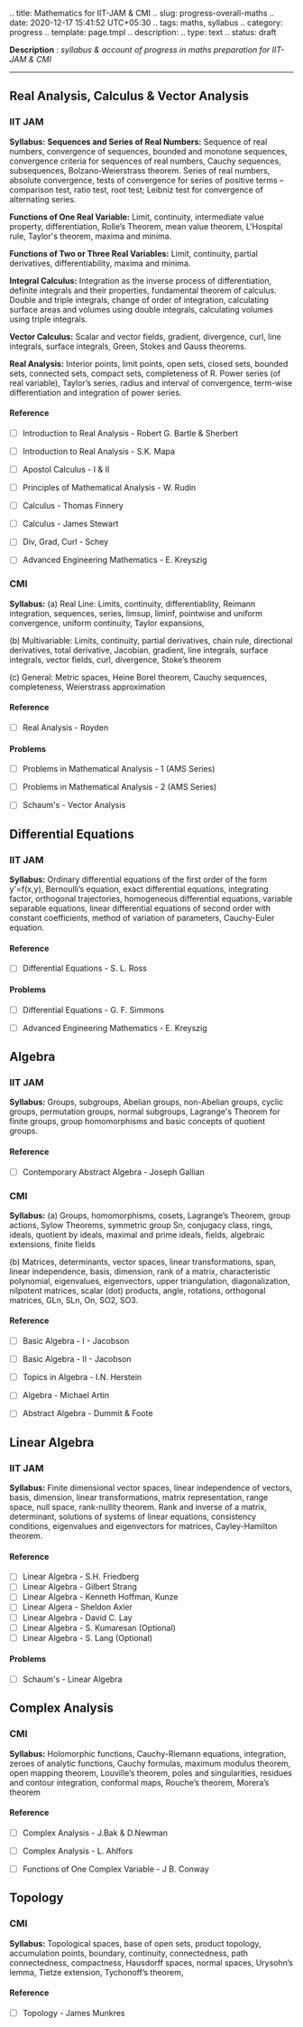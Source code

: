 .. title: Mathematics for IIT-JAM & CMI
.. slug: progress-overall-maths
.. date: 2020-12-17 15:41:52 UTC+05:30
.. tags: maths, syllabus
.. category: progress
.. template: page.tmpl
.. description: 
.. type: text
.. status: draft

**Description** : *syllabus & account of progress in maths preparation for IIT-JAM & CMI*

***
<!-- TEASER_END -->

## Real Analysis, Calculus & Vector Analysis
### IIT JAM
**Syllabus:**
**Sequences and Series of Real Numbers:** Sequence of real numbers, convergence of sequences, bounded and monotone sequences, convergence criteria for sequences of real numbers, Cauchy sequences, subsequences, Bolzano-Weierstrass theorem. Series of real numbers, absolute convergence, tests of convergence for series of positive terms – comparison test, ratio test, root test; Leibniz test for convergence of alternating series.

**Functions of One Real Variable:** Limit, continuity, intermediate value property, differentiation, Rolle’s Theorem, mean value theorem, L'Hospital rule, Taylor's theorem, maxima and minima.

**Functions of Two or Three Real Variables:** Limit, continuity, partial derivatives, differentiability, maxima and minima.

**Integral Calculus:** Integration as the inverse process of differentiation, definite integrals and their properties, fundamental theorem of calculus. Double and triple integrals, change of order of integration, calculating surface areas and volumes using double integrals, calculating volumes using triple integrals.

**Vector Calculus:** Scalar and vector fields, gradient, divergence, curl, line integrals, surface integrals, Green, Stokes and Gauss theorems.

**Real Analysis:** Interior points, limit points, open sets, closed sets, bounded sets, connected sets, compact sets, completeness of R. Power series (of real variable), Taylor’s series, radius and interval of convergence, term-wise differentiation and integration of power series.
#### Reference
- [ ] Introduction to Real Analysis - Robert G. Bartle & Sherbert 
- [ ] Introduction to Real Analysis - S.K. Mapa
- [ ] Apostol Calculus - I & II
- [ ] Principles of Mathematical Analysis - W. Rudin
- [ ] Calculus - Thomas Finnery
- [ ] Calculus - James Stewart
- [ ] Div, Grad, Curl - Schey
- [ ] Advanced Engineering Mathematics - E. Kreyszig



### CMI

**Syllabus:** 
(a) Real Line: Limits, continuity, differentiablity, Reimann integration, sequences, series, limsup, liminf, pointwise and uniform convergence, uniform continuity, Taylor expansions, 

(b) Multivariable: Limits, continuity, partial derivatives, chain rule, directional derivatives, total derivative, Jacobian, gradient, line integrals, surface integrals, vector fields, curl, divergence, Stoke’s theorem 

(c) General: Metric spaces, Heine Borel theorem, Cauchy sequences, completeness, Weierstrass approximation
#### Reference
- [ ] Real Analysis - Royden



#### Problems

- [ ] Problems in Mathematical Analysis - 1 (AMS Series)
- [ ] Problems in Mathematical Analysis - 2 (AMS Series)
- [ ] Schaum's - Vector Analysis



## Differential Equations

### IIT JAM
**Syllabus:** Ordinary differential equations of the first order of the form y'=f(x,y), Bernoulli’s equation, exact differential equations, integrating factor, orthogonal trajectories, homogeneous differential equations, variable separable equations, linear differential equations of second order with constant coefficients, method of variation of parameters, Cauchy-Euler equation.
#### Reference
- [ ] Differential Equations - S. L. Ross
#### Problems
- [ ] Differential Equations - G. F. Simmons
- [ ] Advanced Engineering Mathematics - E. Kreyszig



## Algebra

### IIT JAM
**Syllabus:** Groups, subgroups, Abelian groups, non-Abelian groups, cyclic groups, permutation groups, normal subgroups, Lagrange's Theorem for finite groups, group homomorphisms and basic concepts of quotient groups.
#### Reference
- [ ] Contemporary Abstract Algebra - Joseph Gallian
### CMI
**Syllabus:** 
(a) Groups, homomorphisms, cosets, Lagrange’s Theorem, group actions, Sylow Theorems, symmetric group Sn, conjugacy class, rings, ideals, quotient by ideals, maximal and prime ideals, fields, algebraic extensions, finite fields 

(b) Matrices, determinants, vector spaces, linear transformations, span, linear independence, basis, dimension, rank of a matrix, characteristic polynomial, eigenvalues, eigenvectors, upper triangulation, diagonalization, nilpotent matrices, scalar (dot) products, angle, rotations, orthogonal matrices, GLn, SLn, On, SO2, SO3.
#### Reference
- [ ] Basic Algebra - I - Jacobson
- [ ] Basic Algebra - II - Jacobson
- [ ] Topics in Algebra - I.N. Herstein
- [ ] Algebra - Michael Artin
- [ ] Abstract Algebra - Dummit & Foote



## Linear Algebra

### IIT JAM
**Syllabus:** Finite dimensional vector spaces, linear independence of vectors, basis, dimension, linear transformations, matrix representation, range space, null space, rank-nullity theorem. Rank and inverse of a matrix, determinant, solutions of systems of linear equations, consistency conditions, eigenvalues and eigenvectors for matrices, Cayley-Hamilton theorem.
#### Reference
- [ ] Linear Algebra - S.H. Friedberg
- [ ] Linear Algebra - Gilbert Strang
- [ ] Linear Algebra - Kenneth Hoffman, Kunze
- [ ] Linear Algera - Sheldon Axler
- [ ] Linear Algebra - David C. Lay
- [ ] Linear Algebra - S. Kumaresan (Optional)
- [ ] Linear Algebra - S. Lang (Optional)
#### Problems
- [ ] Schaum's - Linear Algebra



## Complex Analysis

### CMI
**Syllabus:** Holomorphic functions, Cauchy-Riemann equations, integration, zeroes of analytic functions, Cauchy formulas, maximum modulus theorem, open mapping theorem, Louville’s theorem, poles and singularities, residues and contour integration, conformal maps, Rouche’s theorem, Morera’s theorem
#### Reference
- [ ] Complex Analysis - J.Bak & D.Newman
- [ ] Complex Analysis - L. Ahlfors
- [ ] Functions of One Complex Variable - J B. Conway



## Topology

### CMI
**Syllabus:** Topological spaces, base of open sets, product topology, accumulation points, boundary, continuity, connectedness, path connectedness, compactness, Hausdorff spaces, normal spaces, Urysohn’s lemma, Tietze extension, Tychonoff’s theorem,
#### Reference
- [ ] Topology - James Munkres













